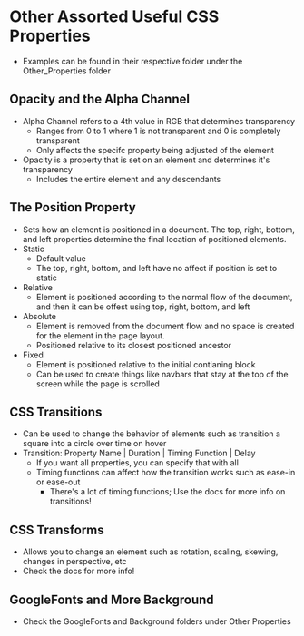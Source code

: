 # Other Assorted Useful CSS Properties

- Examples can be found in their respective folder under the Other_Properties folder

## Opacity and the Alpha Channel

- Alpha Channel refers to a 4th value in RGB that determines transparency
  - Ranges from 0 to 1 where 1 is not transparent and 0 is completely transparent
  - Only affects the specifc property being adjusted of the element
- Opacity is a property that is set on an element and determines it's transparency
  - Includes the entire element and any descendants

## The Position Property

- Sets how an element is positioned in a document. The top, right, bottom, and left properties determine the final location of positioned elements.
- Static
  - Default value
  - The top, right, bottom, and left have no affect if position is set to static
- Relative
  - Element is positioned according to the normal flow of the document, and then it can be offest using top, right, bottom, and left
- Absolute
  - Element is removed from the document flow and no space is created for the element in the page layout.
  - Positioned relative to its closest positioned ancestor
- Fixed
  - Element is positioned relative to the initial contianing block
  - Can be used to create things like navbars that stay at the top of the screen while the page is scrolled

## CSS Transitions

- Can be used to change the behavior of elements such as transition a square into a circle over time on hover
- Transition: Property Name | Duration | Timing Function | Delay
  - If you want all properties, you can specify that with all
  - Timing functions can affect how the transition works such as ease-in or ease-out
    - There's a lot of timing functions; Use the docs for more info on transitions!

## CSS Transforms

- Allows you to change an element such as rotation, scaling, skewing, changes in perspective, etc
- Check the docs for more info!

## GoogleFonts and More Background

- Check the GoogleFonts and Background folders under Other Properties
